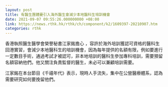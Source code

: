 ```yaml
---
layout: post
title: 有醫生團體憂引入海外醫生會減少本地醫科生培訓機會
date: 2021-09-07 09:55:26.000000000 +08:00
link: https://news.rthk.hk/rthk/ch/component/k2/1609397-20210907.htm
categories: rthk
---
```


香港執照醫生醫學會榮譽秘書江家銘擔心 ，容許於海外培訓獲認可資格的醫科生回港實習，會減少本地醫科生的培訓機會，因為每年提供的名額有限，例如要進行一定數目手術，通過考試才被認可，非本地培訓的醫科生參加專科培訓，需要預留名額容納他們。他又關注負責監督的醫生，未必可以兼顧培訓需要。

江家銘在本台節目《千禧年代》表示，現時人手流失，集中在公營醫療體系，認為需要研究如何要挽留他們。

